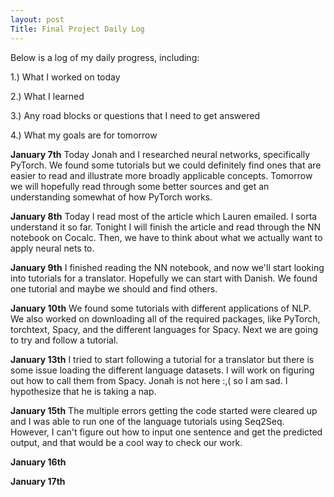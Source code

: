 ```yaml
---
layout: post
Title: Final Project Daily Log
---
```


Below is a log of my daily progress, including:

1.) What I worked on today

2.) What I learned

3.) Any road blocks or questions that I need to get answered

4.) What my goals are for tomorrow

**January 7th**
Today Jonah and I researched neural networks, specifically PyTorch. We found some tutorials but we could definitely find ones that are easier to read and illustrate more broadly applicable concepts. Tomorrow we will hopefully read through some better sources and get an understanding somewhat of how PyTorch works.

**January 8th**
Today I read most of the article which Lauren emailed. I sorta understand it so far. Tonight I will finish the article and read through the NN notebook on Cocalc. Then, we have to think about what we actually want to apply neural nets to.

**January 9th**
I finished reading the NN notebook, and now we'll start looking into tutorials for a translator. Hopefully we can start with Danish. We found one tutorial and maybe we should and find others. 

**January 10th**
We found some tutorials with different applications of NLP. We also worked on downloading all of the required packages, like PyTorch, torchtext, Spacy, and the different languages for Spacy. Next we are going to try and follow a tutorial.

**January 13th**
I tried to start following a tutorial for a translator but there is some issue loading the different language datasets. I will work on figuring out how to call them from Spacy. Jonah is not here :,( so I am sad. I hypothesize that he is taking a nap.

**January 15th**
The multiple errors getting the code started were cleared up and I was able to run one of the language tutorials using Seq2Seq. However, I can't figure out how to input one sentence and get the predicted output, and that would be a cool way to check our work.

**January 16th**

**January 17th**